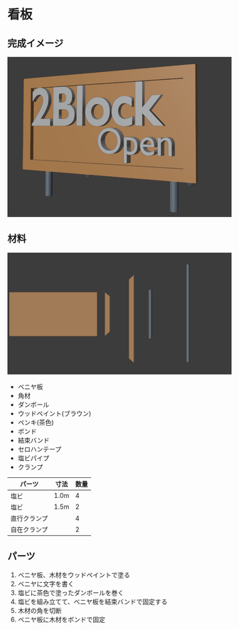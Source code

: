 # 看板
## 完成イメージ

![](./img/2021-08-16_02-38.png)
## 材料

![](./img/2021-08-16_02-41.png)


- ベニヤ板
- 角材
- ダンボール
- ウッドペイント(ブラウン)
- ペンキ(茶色)
- ボンド
- 結束バンド
- セロハンテープ
- 塩ビパイプ
- クランプ

| パーツ|寸法|数量|
|-|-|-|
|塩ビ|1.0m|4|
|塩ビ|1.5m|2|
|直行クランプ|　|4|
|自在クランプ|　|2|

## パーツ
1. ベニヤ板、木材をウッドペイントで塗る
2. ベニヤに文字を書く
3. 塩ビに茶色で塗ったダンボールを巻く
4. 塩ビを組み立てて、ベニヤ板を結束バンドで固定する
5. 木材の角を切断
6. ベニヤ板に木材をボンドで固定
